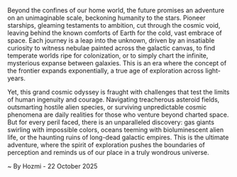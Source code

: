 
Beyond the confines of our home world, the future promises an adventure on an unimaginable scale, beckoning humanity to the stars. Pioneer starships, gleaming testaments to ambition, cut through the cosmic void, leaving behind the known comforts of Earth for the cold, vast embrace of space. Each journey is a leap into the unknown, driven by an insatiable curiosity to witness nebulae painted across the galactic canvas, to find temperate worlds ripe for colonization, or to simply chart the infinite, mysterious expanse between galaxies. This is an era where the concept of the frontier expands exponentially, a true age of exploration across light-years.

Yet, this grand cosmic odyssey is fraught with challenges that test the limits of human ingenuity and courage. Navigating treacherous asteroid fields, outsmarting hostile alien species, or surviving unpredictable cosmic phenomena are daily realities for those who venture beyond charted space. But for every peril faced, there is an unparalleled discovery: gas giants swirling with impossible colors, oceans teeming with bioluminescent alien life, or the haunting ruins of long-dead galactic empires. This is the ultimate adventure, where the spirit of exploration pushes the boundaries of perception and reminds us of our place in a truly wondrous universe.

~ By Hozmi - 22 October 2025
